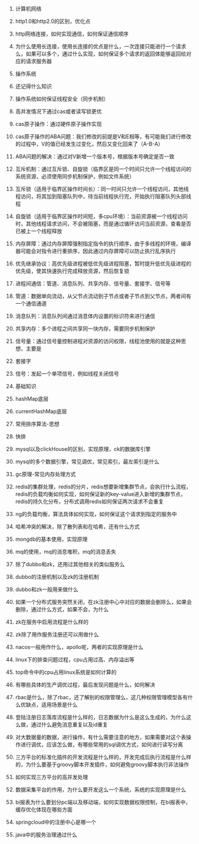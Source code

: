 1. 计算机网络

1. http1.0和http2.0的区别，优化点
2. http网络连接，如何实现通信，如何保证通信顺序
3. 为什么使用长连接，使用长连接的优点是什么，一次连接只能进行一个请求么，如果可以多个，通过什么实现，如何保证多个请求的返回体能够返回给对应的请求服务器

2. 操作系统

1. 还记得什么知识
2. 操作系统如何保证线程安全（同步机制）

1. 高并发情况下通过cas或者读写锁更优
2. cas原子操作：通过硬件原子操作实现

1. cas原子操作的ABA问题：我们修改的前提是V和E相等，有可能我们进行修改的过程中，V的值已经发生过变化，然后又变化回来了（A-B-A）

1. ABA问题的解决：通过对V新增一个版本号，根据版本号确定是否一致

3. 互斥机制：通过互斥锁、自旋锁（临界区是同一个时间只允许一个线程访问的系统资源，必须使用同步机制保护，例如文件系统）

1. 互斥锁（适用于临界区操作时间长）：同一时间只允许一个线程访问，其他线程访问，将其加到阻塞队列中，待当前线程执行完，开始执行阻塞队列头部线程
2. 自旋锁（适用于临界区操作时间短，多cpu环境）：当前资源被一个线程访问时，其他线程请求访问，不会被阻塞，而是通过循环访问当前资源，查看是否已被上一个线程释放

4. 内存屏障：通过内存屏障强制指定指令的执行顺序，由于多线程的环境，编译器可能会对指令进行重排序，因此通过内存屏障可以防止执行乱序执行
5. 优先继承协议：高优先级进程被低优先级进程阻塞，暂时提升低优先级进程的优先级，使其快速执行完成释放资源，然后恢复锁

3. 进程间通信：管道、消息队列、共享内存、信号量、套接字、信号等

1. 管道：数据单向流动，从父节点流动到子节点或者子节点到父节点，两者间有一个通信通道
2. 消息队列：消息队列间通过消息体内设置的标识符来进行通信
3. 共享内存：多个进程之间共享同一块内存，需要同步机制保护
4. 信号量：通过信号量控制进程对资源的访问权限，线程池使用的就是这种思想，主要是
5. 套接字
6. 信号：发起一个单项信号，例如线程关闭信号

3. 基础知识

1. hashMap底层
2. currentHashMap底层

4. 常用排序算法-思想

1. 快排

5. mysql以及clickHouse的区别，实现原理，ck的数据库引擎

1. mysql的多个数据引擎，常见调优，常见索引，最左索引是什么

6. gc原理-常见内存处理方式
7. redis的集群处理，redis的分片，redis想要新增集群节点，会执行什么流程，redis的负载均衡如何实现，如何保证新的key-value进入新增的集群节点，redis的持久化分布，分布式调用redis如何保证两次请求不会重复
8. ng的负载均衡，算法具体如何实现，如何保证这个请求到指定的服务中
9. 哈希冲突的解决，除了散列表和在哈希，还有什么方式
10. mongdb的基本使用，实现原理
11. mq的使用，mq的消息堆积，mq的消息丢失
12. 除了dubbo和zk，还用过其他相关的类似服务么

1. dubbo的注册机制以及zk的注册机制
2. dubbo和zk一般用来做什么
3. 如果一个分布式服务突然关闭，在zk注册中心中对应的数据会删除么，如果会删除，通过什么方式，如果不会，为什么
4. zk在服务中启用流程是什么样的
5. zk除了用作服务注册还可以用做什么

13. nacos一般用作什么，apollo呢，两者的实现原理是什么
14. linux下的排查问题过程，cpu占用过高、内存溢出等

1. top命令中的cpu占用linux系统是如何计算的
2. 有哪些具体的生产调优过程，最后发现问题是什么，如何解决

15. rbac是什么，除了rbac，还了解别的权限管理么，这几种权限管理模型各有什么优缺点，适用场景是什么
16. 登陆注册日志落库流程是什么样的，日志数据为什么是这么生成的，为什么这么做，通过什么避免消息重复以及id重复
17. 对大数据量的数据，进行操作，有什么需要注意的地方，如果需要对这个表操作进行调优，应该怎么做，有哪些常用的sql调优方式，如何进行读写分离
18. 三方平台的标准化插件的开发流程是什么样的，开发完成后执行流程是什么样的，为什么要基于groovy脚本开发插件，如何避免groovy脚本执行非法操作
19. 如何实现三方平台的高并发处理
20. 数据采集平台的作用，为什么要开发这么一个系统，系统的实现原理是什么
21. bi报表为什么要划分pc端以及移动端，如何实现数据权限控制，在bi报表中，缓存优化体现在哪些方面
22. springcloud中的注册中心是哪一个
23. java中的服务治理通过什么